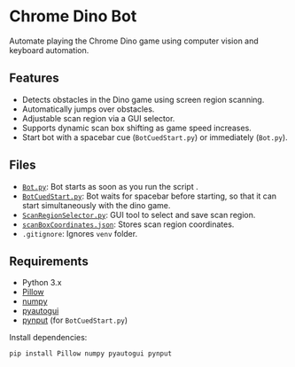 # Chrome Dino Bot

Automate playing the Chrome Dino game using computer vision and keyboard automation.

## Features

- Detects obstacles in the Dino game using screen region scanning.
- Automatically jumps over obstacles.
- Adjustable scan region via a GUI selector.
- Supports dynamic scan box shifting as game speed increases.
- Start bot with a spacebar cue (`BotCuedStart.py`) or immediately (`Bot.py`).

## Files

- [`Bot.py`](Bot.py): Bot starts as soon as you run the script .
- [`BotCuedStart.py`](BotCuedStart.py): Bot waits for spacebar before starting, so that it can start simultaneously with the dino game.
- [`ScanRegionSelector.py`](ScanRegionSelector.py): GUI tool to select and save scan region.
- [`scanBoxCoordinates.json`](scanBoxCoordinates.json): Stores scan region coordinates.
- `.gitignore`: Ignores `venv` folder.

## Requirements

- Python 3.x
- [Pillow](https://pypi.org/project/Pillow/)
- [numpy](https://pypi.org/project/numpy/)
- [pyautogui](https://pypi.org/project/pyautogui/)
- [pynput](https://pypi.org/project/pynput/) (for `BotCuedStart.py`)

Install dependencies:
```sh
pip install Pillow numpy pyautogui pynput
